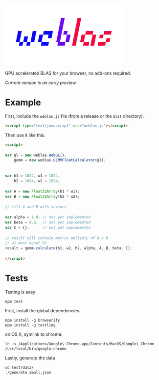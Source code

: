 ![logo](weblas.png)

GPU accelerated BLAS for your browser, no add-ons required.

*Current version is an early preview*

# Example

First, include the `weblas.js` file (from a release or the `dist` directory).

```html
<script type="text/javascript" src="weblas.js"></script>
```

Then use it like this.

```html
<script>

var gl = new weblas.WebGL(),
	gemm = new weblas.GEMMFloatCalculator(gl);


var h1 = 1024, w1 = 1024,
    h2 = 1024, w2 = 1024;

var A = new Float32Array(h1 * w1);
var B = new Float32Array(h2 * w2);

// fill A and B with science

var alpha = 1.0; // not yet implemented
var beta = 0.0;  // not yet implemented
var C = {};      // not yet implemented

// result will contain matrix multiply of A x B
// w1 must equal h2
result = gemm.calculate(h1, w2, h2, alpha, A, B, beta, C);

</script>
```

# Tests
Testing is easy:
```
npm test
```

First, install the global dependencies.

```
npm install -g browserify
npm install -g testling
```

on OS X, symlink to chrome:
```
ln -s /Applications/Google\ Chrome.app/Contents/MacOS/Google\ Chrome /usr/local/bin/google-chrome
```

Lastly, generate the data

```
cd test/data/
./generate small.json
```
